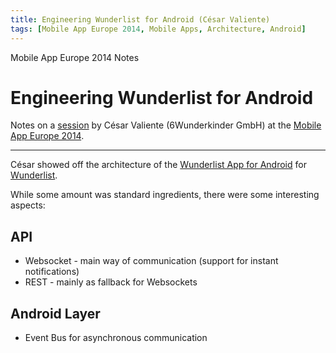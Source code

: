 ```yaml
---
title: Engineering Wunderlist for Android (César Valiente)
tags: [Mobile App Europe 2014, Mobile Apps, Architecture, Android]
---
```


Mobile App Europe 2014 Notes

Engineering Wunderlist for Android
===
Notes on a [session](http://mobileappeurope.com/talks/engineering-wunderlist-android/ "Engineering Wunderlist for Android")
by César Valiente (6Wunderkinder GmbH)
at the [Mobile App Europe 2014](http://mobileappeurope.com/).

---

César showed off the architecture of the [Wunderlist App for Android](https://play.google.com/store/apps/details?id=com.wunderkinder.wunderlistandroid "Wunderlist App in the Google Play Store") for [Wunderlist](https://www.wunderlist.com/). 

While some amount was standard ingredients, there were some interesting aspects:

## API
* Websocket - main way of communication (support for instant notifications)
* REST - mainly as fallback for Websockets

## Android Layer
* Event Bus for asynchronous communication